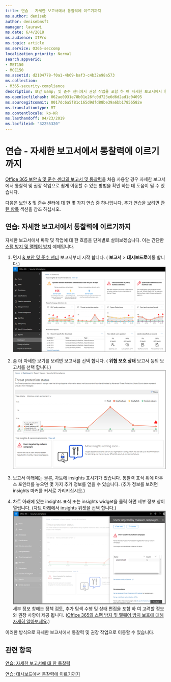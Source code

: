 ```yaml
---
title: 연습 - 자세한 보고서에서 통찰력에 이르기까지
ms.author: deniseb
author: denisebmsft
manager: laurawi
ms.date: 6/4/2018
ms.audience: ITPro
ms.topic: article
ms.service: O365-seccomp
localization_priority: Normal
search.appverid:
- MET150
- MOE150
ms.assetid: d2104778-f0a1-4b69-baf3-c4b32e98a573
ms.collection:
- M365-security-compliance
description: 보안 &amp; 및 준수 센터에서 권장 작업을 포함 하 여 자세한 보고서에서 통찰력으로 이동 하는 방법에 대해 알아봅니다.
ms.openlocfilehash: 062ae0931e78b01e26fc0d723e6d6d2ad1c04095
ms.sourcegitcommit: 0017dc6a5f81c165d9dfd88be39a6bb17856582e
ms.translationtype: MT
ms.contentlocale: ko-KR
ms.lasthandoff: 04/23/2019
ms.locfileid: "32255320"
---
```

# <a name="walkthrough---from-a-detailed-report-to-an-insight"></a>연습 - 자세한 보고서에서 통찰력에 이르기까지

[Office 365 보안 &amp; 및 준수 센터의 보고서 및 통찰력](reports-and-insights-in-security-and-compliance.md)을 처음 사용할 경우 자세한 보고서에서 통찰력 및 권장 작업으로 쉽게 이동할 수 있는 방법을 확인 하는 데 도움이 될 수 있습니다. 
  
다음은 보안 &amp; 및 준수 센터에 대 한 몇 가지 연습 중 하나입니다. 추가 연습을 보려면 [관련 항목](#related-topics) 섹션을 참조 하십시오. 
  
## <a name="walkthrough-from-a-detailed-report-to-an-insight"></a>연습: 자세한 보고서에서 통찰력에 이르기까지

자세한 보고서에서 파악 및 작업에 대 한 흐름을 단계별로 살펴보겠습니다. 이는 간단한 [스팸 방지 및 맬웨어 방지](anti-spam-and-anti-malware-protection.md) 예제입니다. 
  
1. 먼저 [ &amp; 보안 및 준수 센터](https://protection.office.com) 보고서부터 시작 합니다. ( **보고서** \> **대시보드로**이동 합니다.) <br/>![보안 &amp; 및 준수 센터에서 보고서 \> 대시보드로 이동 합니다.](media/68f3bb7c-b4f7-4cca-904b-478643a93c94.png)
  
2. 좀 더 자세한 보기를 보려면 보고서를 선택 합니다. ( **위협 보호 상태** 보고서 등의 보고서를 선택 합니다.)<br/>![통찰력을 보여 주는 위협 방지 상태 보고서](media/f47d7dbd-816a-47ba-b8db-53919fbed192.png)
  
3. 보고서 아래에는 물론, 차트에 insights 표시기가 있습니다. 통찰력 표식 위에 마우스 포인터를 놓으면 몇 가지 추가 정보를 얻을 수 있습니다. (추가 정보를 보려면 insights 마커를 커서로 가리키십시오.)
    
4. 차트 아래에 있는 insights 표식 또는 insights widget을 클릭 하면 세부 정보 창이 열립니다. (차트 아래에서 insights 위젯을 선택 합니다.)<br/>![맬웨어에 대 한 정보](media/2c8bccc5-ca4e-4bb9-ad4c-55fcee0535b7.png)<br/>세부 정보 창에는 정책 검토, 추가 탐색 수행 및 상태 편집을 포함 하 여 고려할 정보와 권장 사항이 제공 됩니다. ([Office 365의 스팸 방지 및 맬웨어 방지 보호에 대해 자세히 알아보세요](anti-spam-and-anti-malware-protection.md).)
    
이러한 방식으로 자세한 보고서에서 통찰력 및 권장 작업으로 이동할 수 있습니다. 
  
## <a name="related-topics"></a>관련 항목

[연습: 자세한 보고서에 대 한 통찰력](from-an-insight-to-a-detailed-report.md)
  
[연습: 대시보드에서 통찰력에 이르기까지](from-a-dashboard-to-an-insight.md)
  


